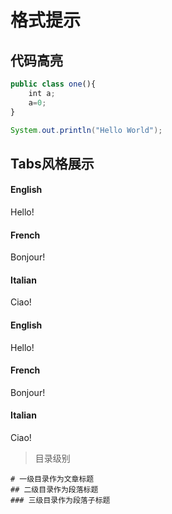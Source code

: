 # 格式提示


## 代码高亮


``` javascript
public class one(){
	int a;
	a=0;
}
```

``` java
System.out.println("Hello World");

```

## Tabs风格展示

<!-- tabs:start -->
#### **English**
Hello!
#### **French**
Bonjour!
#### **Italian**
Ciao!
<!-- tabs:end -->
<!-- tabs:start -->
#### **English**
Hello!
#### **French**
Bonjour!
#### **Italian**
Ciao!
<!-- tabs:end -->


>目录级别
```
# 一级目录作为文章标题
## 二级目录作为段落标题
### 三级目录作为段落子标题
```





